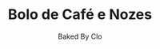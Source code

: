 ---
layout: post
layout-type: 2
title: "Bolo de Café e Nozes"
description: "Bolo vegan macio de café e nozes, com um creme de queijo leve e irresistível"
keywords: "Bolo vegano de café, Receita de bolo com creme de queijo vegano, Bolo vegano com aquafaba, Bolo de café com nozes vegano, Receita fácil de bolo vegano, Bolo sem ovos e sem leite, Sobremesa vegana com café, Bolo vegano com creme leve, Bolo de café vegano saudável, Bolo para veganos com nozes e creme"
permalink: /bolo-cafe-nozes/
type: ["Sobremesa"]
image: "/assets/img/bolo-de-cafe-nos.webp"
serve: 16 fatias
diet: ["s-soja","s-frutos-secos","s-gluten"]
time-total: 45
time-prepar: 20
time-confe: 25
calorias: 150
proteinas: 2.5
lipidos: 7.5
hidratos: 20
author: Baked By Clo
new: "yes"
ingredients:
    o Bolo:
    - 3 c.sopa | de Café instantâneo (para um sabor mais intenso, use 4 c.sopa)
    - 3 c.sopa | de Água a ferver
    - 230 gr | de Farinha com Fermento
    - 0.5 c.chá | de Bicarbonato de Sódio
    - 180 gr | de Açúcar
    - 240 ml | de Bebida Vegetal de Soja
    - 6 c.sopa | de Óleo Vegetal
    - 1 c.chá | de Extrato de Baunilha
    - 1 c.chá | de Vinagre
    - 100 gr | de Nozes picadas
    o Creme de "Queijo":
    - 50 gr | de "Queijo Creme" vegan (usei da Violife)
    - 30 gr | de Manteiga vegan (uso da Alpro)
    - 0.5 c.chá | de Extrato de Baunilha
    - 50 gr | de Açúcar
    - 2 c.sopa | de Bebida Vegetal de Soja
    - 4 c.sopa | de Aquafaba (batida em castelo)
    a decoração:
    - 3 c.sopa | de Nozes picadas
instructions:
    o Bolo:
    - Pré-aquecer o forno a 180°C. Untar uma forma retangular com azeite/manteiga e polvilhar com farinha.
    - Misturar o café instantâneo com a água a ferver e deixar arrefecer.
    - Numa tigela grande, misturar a farinha, o bicarbonato de sódio e o açúcar.
    - Adicionar a bebida vegetal de soja, o café já arrefecido, o óleo, o extrato de baunilha e o vinagre. Misturar bem até obter uma massa homogénea.
    - Envolver delicadamente as nozes picadas na massa. Verter a massa na forma e espalhar uniformemente.
    - Levar ao forno durante 25 minutos ou até que um palito inserido no centro saia limpo. Deixar o bolo arrefecer na forma por 30 minutos, depois desenformar para uma grelha. Deixar arrefecer completamente.
    o creme de "queijo":
    - Numa tigela, bater o "queijo" creme vegan, a manteiga vegan e o extrato de baunilha até obter uma mistura lisa e homogénea
    - Adicionar o açúcar e bater bem até que fique bem incorporado.
    - Acrescentar a bebida vegetal de soja e misturar bem novamente.
    - Noutro recipiente, bater a aquafaba até formar picos suaves e, em seguida, medir 4 colheres de sopa da aquafaba já batida.
    - Envolver delicadamente a aquafaba batida no creme de "queijo", misturando cuidadosamente para manter a leveza.
    a decoração:
    - Depois de frio, espalhar o creme de "queijo" sobre o bolo e decorar com as nozes picadas. Cortar em 16 pedaços e servir.
notes:
    - Para obter melhores resultados, bater a aquafaba bem fria e adicionar um pouco de sumo de limão, o que ajudará a obter uma textura mais firme.
    - A aquafaba pode demorar entre 10 a 15 minutos a bater até formar picos firmes.
    - Utilizar a aquafaba logo após ser batida para garantir a textura leve do creme.
    - Guardar o bolo num recipiente hermético no frigorífico por até 5 dias.
    - Este bolo foi inspirado em Baked By Clo
---
